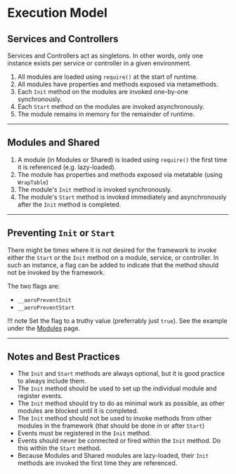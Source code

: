# Execution Model

## Services and Controllers

Services and Controllers act as singletons. In other words, only one instance exists per service or controller in a given environment.

1. All modules are loaded using `require()` at the start of runtime.
1. All modules have properties and methods exposed via metamethods.
1. Each `Init` method on the modules are invoked one-by-one synchronously.
1. Each `Start` method on the modules are invoked asynchronously.
1. The module remains in memory for the remainder of runtime.

--------------------------

## Modules and Shared

1. A module (in Modules or Shared) is loaded using `require()` the first time it is referenced (e.g. lazy-loaded).
1. The module has properties and methods exposed via metatable (using `WrapTable`)
1. The module's `Init` method is invoked synchronously.
1. The module's `Start` method is invoked immediately and asynchronously after the `Init` method is completed.

--------------------------

## Preventing `Init` or `Start`

There might be times where it is not desired for the framework to invoke either the `Start` or the `Init` method on a module, service, or controller. In such an instance, a flag can be added to indicate that the method should not be invoked by the framework.

The two flags are:

- `__aeroPreventInit`
- `__aeroPreventStart`

!!! note
	Set the flag to a truthy value (preferrably just `true`). See the example under the [Modules](/modules/#prevet-init-or-start) page.

--------------------------

## Notes and Best Practices

- The `Init` and `Start` methods are always optional, but it is good practice to always include them.
- The `Init` method should be used to set up the individual module and register events.
- The `Init` method should try to do as minimal work as possible, as other modules are blocked until it is completed.
- The `Init` method should not be used to invoke methods from other modules in the framework (that should be done in or after `Start`)
- Events must be registered in the `Init` method.
- Events should never be connected or fired within the `Init` method. Do this within the `Start` method.
- Because Modules and Shared modules are lazy-loaded, their `Init` methods are invoked the first time they are referenced.